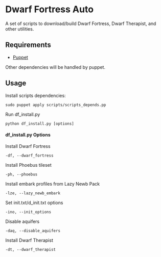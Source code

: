 Dwarf Fortress Auto
===================

A set of scripts to download/build
Dwarf Fortress, Dwarf Therapist, and other utilities.

## Requirements

* [Puppet](http://puppetlabs.com/)

Other dependencies will be handled by puppet.

## Usage

Install scripts dependencies:

    sudo puppet apply scripts/scripts_depends.pp

Run df_install.py

    python df_install.py [options]

#### df\_install.py Options

Install Dwarf Fortress

    -df, --dwarf_fortress

Install Phoebus tileset

    -ph, --phoebus

Install embark profiles from Lazy Newb Pack

    -lze, --lazy_newb_embark

Set init.txt/d\_init.txt options

    -ino, --init_options

Disable aquifers

    -daq, --disable_aquifers

Install Dwarf Therapist

    -dt, --dwarf_therapist
